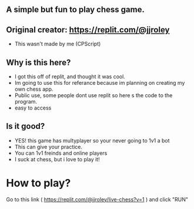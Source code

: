 ## A simple but fun to play chess game.

## Original creator: https://replit.com/@jjroley  
* This wasn't made by me (CPScript)

## Why is this here?
* I got this off of replit, and thought it was cool.
* Im going to use this for referance because im planning on creating my own chess app.
* Public use, some people dont use replit so here s the code to the program.
* easy to access

## Is it good?
* YES! this game has multyplayer so your never going to 1v1 a bot
* This can give your practice.
* You can 1v1 freinds and online players
* I suck at chess, but i love to play it!


# How to play?
Go to this link ( https://replit.com/@jjroley/live-chess?v=1 ) and click "RUN"
